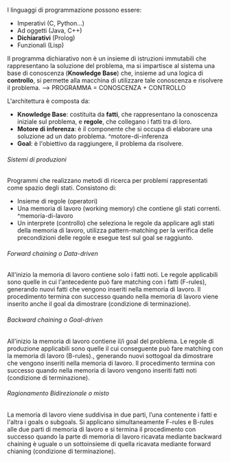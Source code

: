 I linguaggi di programmazione possono essere: 
- Imperativi (C, Python…)
- Ad oggetti (Java, C++) 
- **Dichiarativi** (Prolog) 
- Funzionali (Lisp)

Il programma dichiarativo non è un insieme di istruzioni immutabili che rappresentano la soluzione del problema, ma si impartisce al sistema una base di conoscenza (**Knowledge Base**) che, insieme ad una logica di **controllo**, si permette alla macchina di utilizzare tale conoscenza e risolvere il problema. --> PROGRAMMA = CONOSCENZA + CONTROLLO

L'architettura è composta da:
- **Knowledge Base**: costituita da **fatti**, che rappresentano la conoscenza iniziale sul problema, e **regole**, che collegano i fatti tra di loro.
- **Motore di inferenza**: è il componente che si occupa di elaborare una soluzione ad un dato problema. ^motore-di-inferenza
- **Goal**: è l'obiettivo da raggiungere, il problema da risolvere.

###### Sistemi di produzioni
Programmi che realizzano metodi di ricerca per problemi rappresentati come spazio degli stati. Consistono di:
- Insieme di regole (operatori)
- Una memoria di lavoro (working memory) che contiene gli stati correnti. ^memoria-di-lavoro
- Un interprete (controllo) che seleziona le regole da applicare agli stati della memoria di lavoro, utilizza pattern-matching per la verifica delle precondizioni delle regole e esegue test sul goal se raggiunto.

###### Forward chaining o Data-driven
All'inizio la memoria di lavoro contiene solo i fatti noti.
Le regole applicabili sono quelle in cui l'antecedente può fare matching con i fatti (F-rules), generando nuovi fatti che vengono inseriti nella memoria di lavoro.
Il procedimento termina con successo quando nella memoria di lavoro viene inserito anche il goal da dimostrare (condizione di terminazione).

###### Backward chaining o Goal-driven
All'inizio la memoria di lavoro contiene il/i goal del problema.
Le regole di produzione applicabili sono quelle il cui conseguente può fare matching con la memoria di lavoro (B-rules)., generando nuovi sottogoal da dimostrare che vengono inseriti nella memoria di lavoro.
Il procedimento termina con successo quando nella memoria di lavoro vengono inseriti fatti noti (condizione di terminazione).

###### Ragionamento Bidirezionale o misto
La memoria di lavoro viene suddivisa in due parti, l’una contenente i fatti e l'altra i goals o subgoals.
Si applicano simultaneamente F-rules e B-rules alle due parti di memoria di lavoro e si termina il procedimento con successo quando la parte di memoria di lavoro ricavata mediante backward chaining è uguale o un sottoinsieme di quella ricavata mediante forward chianing (condizione di terminazione).
